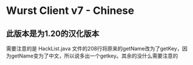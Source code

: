 # Wurst Client v7 - Chinese

## 此版本是为1.20的汉化版本
需要注意的是 HackList.java 文件的208行将原来的getName改为了getKey，因为getName变为了中文，所以说多出一个getkey。其余的没什么需要注意的
